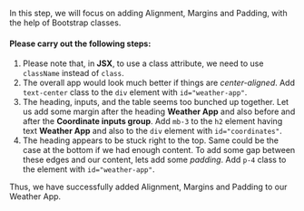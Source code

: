 In this step, we will focus on adding Alignment, Margins and Padding, with the help of Bootstrap classes.

#### Please carry out the following steps:


1. Please note that, in **JSX**, to use a class attribute, we need to use `className` instead of `class`.
2. The overall app would look much better if things are _center-aligned_. Add `text-center` class to the `div` element with `id="weather-app"`.
3. The heading, inputs, and the table seems too bunched up together. Let us add some margin after the heading **Weather App** and also before and after the **Coordinate inputs group**. Add `mb-3` to the `h2` element having text **Weather App** and also to the `div` element with `id="coordinates"`.
4. The heading appears to be stuck right to the top. Same could be the case at the bottom if we had enough content. To add some gap between these edges and our content, lets add some _padding_. Add `p-4` class to the element with `id="weather-app"`.

Thus, we have successfully added Alignment, Margins and Padding to our Weather App.
